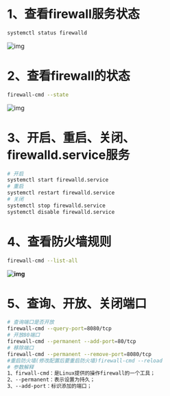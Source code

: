 # 1、查看firewall服务状态

```bash
systemctl status firewalld
```

![img](https://images2015.cnblogs.com/blog/964175/201707/964175-20170704104259159-913218775.png)

# 2、查看firewall的状态

```bash
firewall-cmd --state
```

 ![img](https://images2015.cnblogs.com/blog/964175/201707/964175-20170704104425769-698844041.png)

# 3、开启、重启、关闭、firewalld.service服务

```bash
# 开启
systemctl start firewalld.service
# 重启
systemctl restart firewalld.service
# 关闭
systemctl stop firewalld.service
systemctl disable firewalld.service
```

# 4、查看防火墙规则

```bash
firewall-cmd --list-all 
```

**![img](https://images2018.cnblogs.com/blog/964175/201807/964175-20180711112139108-273720937.png)**

# 5、查询、开放、关闭端口

```bash
# 查询端口是否开放
firewall-cmd --query-port=8080/tcp
# 开放80端口
firewall-cmd --permanent --add-port=80/tcp
# 移除端口
firewall-cmd --permanent --remove-port=8080/tcp
#重启防火墙(修改配置后要重启防火墙)firewall-cmd --reload
# 参数解释
1、firwall-cmd：是Linux提供的操作firewall的一个工具；
2、--permanent：表示设置为持久；
3、--add-port：标识添加的端口；
```

 